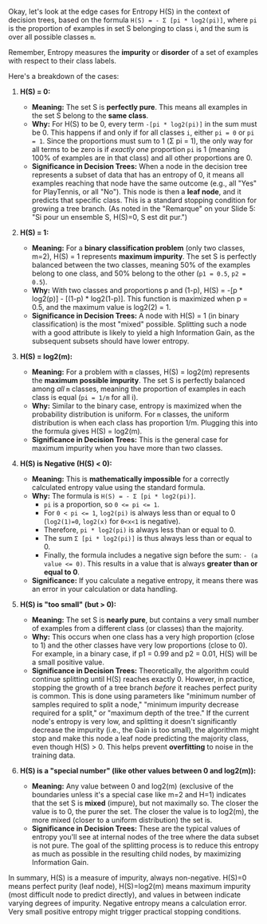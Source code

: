 Okay, let's look at the edge cases for Entropy H(S) in the context of decision trees, based on the formula `H(S) = - Σ [pi * log2(pi)]`, where `pi` is the proportion of examples in set S belonging to class i, and the sum is over all possible classes `m`.

Remember, Entropy measures the **impurity** or **disorder** of a set of examples with respect to their class labels.

Here's a breakdown of the cases:

1.  **H(S) = 0:**
    *   **Meaning:** The set S is **perfectly pure**. This means all examples in the set S belong to the **same class**.
    *   **Why:** For H(S) to be 0, every term `-[pi * log2(pi)]` in the sum must be 0. This happens if and only if for all classes `i`, either `pi = 0` or `pi = 1`. Since the proportions must sum to 1 (Σ pi = 1), the only way for all terms to be zero is if *exactly one* proportion `pi` is 1 (meaning 100% of examples are in that class) and all other proportions are 0.
    *   **Significance in Decision Trees:** When a node in the decision tree represents a subset of data that has an entropy of 0, it means all examples reaching that node have the same outcome (e.g., all "Yes" for PlayTennis, or all "No"). This node is then a **leaf node**, and it predicts that specific class. This is a standard stopping condition for growing a tree branch. (As noted in the "Remarque" on your Slide 5: "Si pour un ensemble S, H(S)=0, S est dit pur.")

2.  **H(S) = 1:**
    *   **Meaning:** For a **binary classification problem** (only two classes, m=2), H(S) = 1 represents **maximum impurity**. The set S is perfectly balanced between the two classes, meaning 50% of the examples belong to one class, and 50% belong to the other (`p1 = 0.5`, `p2 = 0.5`).
    *   **Why:** With two classes and proportions p and (1-p), H(S) = -[p * log2(p)] - [(1-p) * log2(1-p)]. This function is maximized when p = 0.5, and the maximum value is log2(2) = 1.
    *   **Significance in Decision Trees:** A node with H(S) = 1 (in binary classification) is the most "mixed" possible. Splitting such a node with a good attribute is likely to yield a high Information Gain, as the subsequent subsets should have lower entropy.

3.  **H(S) = log2(m):**
    *   **Meaning:** For a problem with `m` classes, H(S) = log2(m) represents the **maximum possible impurity**. The set S is perfectly balanced among *all* `m` classes, meaning the proportion of examples in each class is equal (`pi = 1/m` for all i).
    *   **Why:** Similar to the binary case, entropy is maximized when the probability distribution is uniform. For `m` classes, the uniform distribution is when each class has proportion 1/m. Plugging this into the formula gives H(S) = log2(m).
    *   **Significance in Decision Trees:** This is the general case for maximum impurity when you have more than two classes.

4.  **H(S) is Negative (H(S) < 0):**
    *   **Meaning:** This is **mathematically impossible** for a correctly calculated entropy value using the standard formula.
    *   **Why:** The formula is `H(S) = - Σ [pi * log2(pi)]`.
        *   `pi` is a proportion, so `0 <= pi <= 1`.
        *   For `0 < pi <= 1`, `log2(pi)` is always less than or equal to 0 (`log2(1)=0`, `log2(x)` for `0<x<1` is negative).
        *   Therefore, `pi * log2(pi)` is always less than or equal to 0.
        *   The sum `Σ [pi * log2(pi)]` is thus always less than or equal to 0.
        *   Finally, the formula includes a negative sign before the sum: `- (a value <= 0)`. This results in a value that is always **greater than or equal to 0**.
    *   **Significance:** If you calculate a negative entropy, it means there was an error in your calculation or data handling.

5.  **H(S) is "too small" (but > 0):**
    *   **Meaning:** The set S is **nearly pure**, but contains a very small number of examples from a different class (or classes) than the majority.
    *   **Why:** This occurs when one class has a very high proportion (close to 1) and the other classes have very low proportions (close to 0). For example, in a binary case, if p1 = 0.99 and p2 = 0.01, H(S) will be a small positive value.
    *   **Significance in Decision Trees:** Theoretically, the algorithm could continue splitting until H(S) reaches exactly 0. However, in practice, stopping the growth of a tree branch *before* it reaches perfect purity is common. This is done using parameters like "minimum number of samples required to split a node," "minimum impurity decrease required for a split," or "maximum depth of the tree." If the current node's entropy is very low, and splitting it doesn't significantly decrease the impurity (i.e., the Gain is too small), the algorithm might stop and make this node a leaf node predicting the majority class, even though H(S) > 0. This helps prevent **overfitting** to noise in the training data.

6.  **H(S) is a "special number" (like other values between 0 and log2(m)):**
    *   **Meaning:** Any value between 0 and log2(m) (exclusive of the boundaries unless it's a special case like m=2 and H=1) indicates that the set S is **mixed** (impure), but not maximally so. The closer the value is to 0, the purer the set. The closer the value is to log2(m), the more mixed (closer to a uniform distribution) the set is.
    *   **Significance in Decision Trees:** These are the typical values of entropy you'll see at internal nodes of the tree where the data subset is not pure. The goal of the splitting process is to reduce this entropy as much as possible in the resulting child nodes, by maximizing Information Gain.

In summary, H(S) is a measure of impurity, always non-negative. H(S)=0 means perfect purity (leaf node), H(S)=log2(m) means maximum impurity (most difficult node to predict directly), and values in between indicate varying degrees of impurity. Negative entropy means a calculation error. Very small positive entropy might trigger practical stopping conditions.